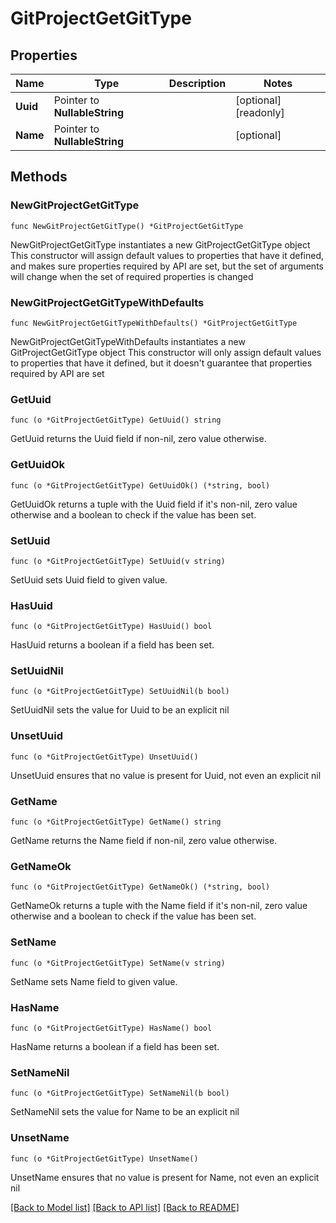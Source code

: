 # GitProjectGetGitType

## Properties

Name | Type | Description | Notes
------------ | ------------- | ------------- | -------------
**Uuid** | Pointer to **NullableString** |  | [optional] [readonly] 
**Name** | Pointer to **NullableString** |  | [optional] 

## Methods

### NewGitProjectGetGitType

`func NewGitProjectGetGitType() *GitProjectGetGitType`

NewGitProjectGetGitType instantiates a new GitProjectGetGitType object
This constructor will assign default values to properties that have it defined,
and makes sure properties required by API are set, but the set of arguments
will change when the set of required properties is changed

### NewGitProjectGetGitTypeWithDefaults

`func NewGitProjectGetGitTypeWithDefaults() *GitProjectGetGitType`

NewGitProjectGetGitTypeWithDefaults instantiates a new GitProjectGetGitType object
This constructor will only assign default values to properties that have it defined,
but it doesn't guarantee that properties required by API are set

### GetUuid

`func (o *GitProjectGetGitType) GetUuid() string`

GetUuid returns the Uuid field if non-nil, zero value otherwise.

### GetUuidOk

`func (o *GitProjectGetGitType) GetUuidOk() (*string, bool)`

GetUuidOk returns a tuple with the Uuid field if it's non-nil, zero value otherwise
and a boolean to check if the value has been set.

### SetUuid

`func (o *GitProjectGetGitType) SetUuid(v string)`

SetUuid sets Uuid field to given value.

### HasUuid

`func (o *GitProjectGetGitType) HasUuid() bool`

HasUuid returns a boolean if a field has been set.

### SetUuidNil

`func (o *GitProjectGetGitType) SetUuidNil(b bool)`

 SetUuidNil sets the value for Uuid to be an explicit nil

### UnsetUuid
`func (o *GitProjectGetGitType) UnsetUuid()`

UnsetUuid ensures that no value is present for Uuid, not even an explicit nil
### GetName

`func (o *GitProjectGetGitType) GetName() string`

GetName returns the Name field if non-nil, zero value otherwise.

### GetNameOk

`func (o *GitProjectGetGitType) GetNameOk() (*string, bool)`

GetNameOk returns a tuple with the Name field if it's non-nil, zero value otherwise
and a boolean to check if the value has been set.

### SetName

`func (o *GitProjectGetGitType) SetName(v string)`

SetName sets Name field to given value.

### HasName

`func (o *GitProjectGetGitType) HasName() bool`

HasName returns a boolean if a field has been set.

### SetNameNil

`func (o *GitProjectGetGitType) SetNameNil(b bool)`

 SetNameNil sets the value for Name to be an explicit nil

### UnsetName
`func (o *GitProjectGetGitType) UnsetName()`

UnsetName ensures that no value is present for Name, not even an explicit nil

[[Back to Model list]](../README.md#documentation-for-models) [[Back to API list]](../README.md#documentation-for-api-endpoints) [[Back to README]](../README.md)


